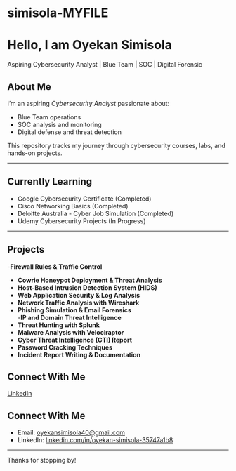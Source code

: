 # simisola-MYFILE
#  Hello, I am Oyekan Simisola
Aspiring Cybersecurity Analyst | Blue Team | SOC | Digital Forensic

## About Me
I’m an aspiring *Cybersecurity Analyst* passionate about:
- Blue Team operations
- SOC analysis and monitoring
- Digital defense and threat detection

This repository tracks my journey through cybersecurity courses, labs, and hands-on projects.

---

##  Currently Learning
- Google Cybersecurity Certificate (Completed)
- Cisco Networking Basics (Completed)
- Deloitte Australia - Cyber Job Simulation (Completed)
- Udemy Cybersecurity Projects (In Progress)

---
## Projects
  -**Firewall Rules & Traffic Control**  
  - **Cowrie Honeypot Deployment & Threat Analysis**  
  - **Host-Based Intrusion Detection System (HIDS)**  
  - **Web Application Security & Log Analysis**  
  - **Network Traffic Analysis with Wireshark**  
  - **Phishing Simulation & Email Forensics**  
  -**IP and Domain Threat Intelligence**  
  - **Threat Hunting with Splunk**  
  - **Malware Analysis with Velociraptor**  
  - **Cyber Threat Intelligence (CTI) Report**  
  - **Password Cracking Techniques**  
  - **Incident Report Writing & Documentation**  

## Connect With Me  
[LinkedIn](your-linkedin-url-here)


##  Connect With Me
- Email: oyekansimisola40@gmail.com
- LinkedIn: [linkedin.com/in/oyekan-simisola-35747a1b8](https://www.linkedin.com/in/oyekan-simisola-35747a1b8)

---
 Thanks for stopping by!
